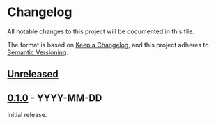 # Changelog

All notable changes to this project will be documented in this file.

The format is based on [Keep a Changelog](https://keepachangelog.com/en/1.0.0/),
and this project adheres to [Semantic Versioning](https://semver.org/spec/v2.0.0.html).

## [Unreleased]

## [0.1.0] - YYYY-MM-DD
Initial release.

[unreleased]: https://github.com/Reun-Media/my-repository/compare/0.1.0...HEAD
[0.1.0]: https://github.com/Reun-Media/my-repository/releases/tag/0.1.0
